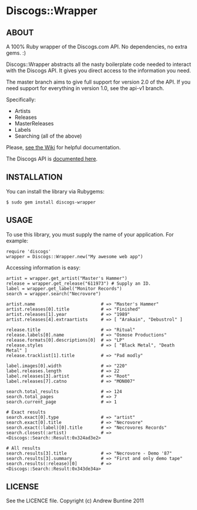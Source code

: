 Discogs::Wrapper
================

ABOUT
-----
  A 100% Ruby wrapper of the Discogs.com API. No dependencies, no extra gems. :)

  Discogs::Wrapper abstracts all the nasty boilerplate code needed to interact with the Discogs API. It gives you direct access to the information you need.

  The master branch aims to give full support for version 2.0 of the API. If you need support for everything in version 1.0, see the api-v1 branch.

  Specifically:

  * Artists
  * Releases
  * MasterReleases
  * Labels
  * Searching (all of the above)

  Please, [see the Wiki](http://github.com/buntine/discogs/wiki) for helpful documentation.

  The Discogs API is [documented here](http://www.discogs.com/help/api).

INSTALLATION
------------
  You can install the library via Rubygems:

    $ sudo gem install discogs-wrapper

USAGE
-----
  To use this library, you must supply the name of your application. For example:

    require 'discogs'
    wrapper = Discogs::Wrapper.new("My awesome web app")

  Accessing information is easy:

    artist = wrapper.get_artist("Master's Hammer")
    release = wrapper.get_release("611973") # Supply an ID.
    label = wrapper.get_label("Monitor Records")
    search = wrapper.search("Necrovore")

    artist.name                         # => "Master's Hammer"
    artist.releases[0].title            # => "Finished"
    artist.releases[1].year             # => "1989"
    artist.releases[4].extraartists     # => [ "Arakain", "Debustrol" ]

    release.title                       # => "Ritual"
    release.labels[0].name              # => "Osmose Productions"
    release.formats[0].descriptions[0]  # => "LP"
    release.styles                      # => [ "Black Metal", "Death Metal" ]
    release.tracklist[1].title          # => "Pad modly"

    label.images[0].width               # => "220"
    label.releases.length               # => 22
    label.releases[3].artist            # => "Root"
    label.releases[7].catno             # => "MON007"

    search.total_results                # => 124
    search.total_pages                  # => 7
    search.current_page                 # => 1

    # Exact results
    search.exact[0].type                # => "artist"
    search.exact[0].title               # => "Necrovore"
    search.exact(:label)[0].title       # => "Necrovores Records"
    search.closest(:artist)             # => <Discogs::Search::Result:0x324ad3e2>

    # All results
    search.results[3].title             # => "Necrovore - Demo '87"
    search.results[3].summary           # => "First and only demo tape"
    search.results(:release)[0]         # => <Discogs::Search::Result:0x343de34a>

LICENSE
-----

See the LICENCE file. Copyright (c) Andrew Buntine 2011
